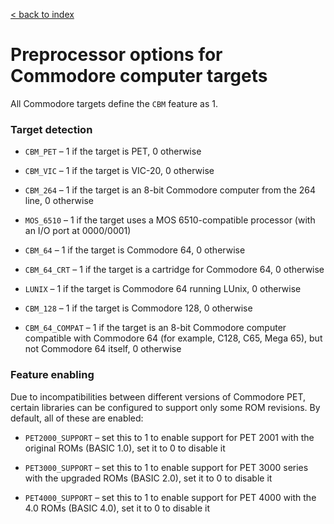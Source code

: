 [< back to index](../doc_index.md)

# Preprocessor options for Commodore computer targets

All Commodore targets define the `CBM` feature as 1.

### Target detection

* `CBM_PET` – 1 if the target is PET, 0 otherwise

* `CBM_VIC` – 1 if the target is VIC-20, 0 otherwise

* `CBM_264` – 1 if the target is an 8-bit Commodore computer from the 264 line, 0 otherwise

* `MOS_6510` – 1 if the target uses a MOS 6510-compatible processor (with an I/O port at $0000/$0001)

* `CBM_64` – 1 if the target is Commodore 64, 0 otherwise

* `CBM_64_CRT` – 1 if the target is a cartridge for Commodore 64, 0 otherwise

* `LUNIX` – 1 if the target is Commodore 64 running LUnix, 0 otherwise

* `CBM_128` – 1 if the target is Commodore 128, 0 otherwise

* `CBM_64_COMPAT` – 1 if the target is an 8-bit Commodore computer compatible with Commodore 64
(for example, C128, C65, Mega 65), but not Commodore 64 itself, 0 otherwise

### Feature enabling

Due to incompatibilities between different versions of Commodore PET,
certain libraries can be configured to support only some ROM revisions. 
By default, all of these are enabled:  

* `PET2000_SUPPORT` – set this to 1 to enable support for PET 2001 with the original ROMs (BASIC 1.0), set it to 0 to disable it

* `PET3000_SUPPORT` – set this to 1 to enable support for PET 3000 series with the upgraded ROMs (BASIC 2.0), set it to 0 to disable it

* `PET4000_SUPPORT` – set this to 1 to enable support for PET 4000 with the 4.0 ROMs (BASIC 4.0), set it to 0 to disable it